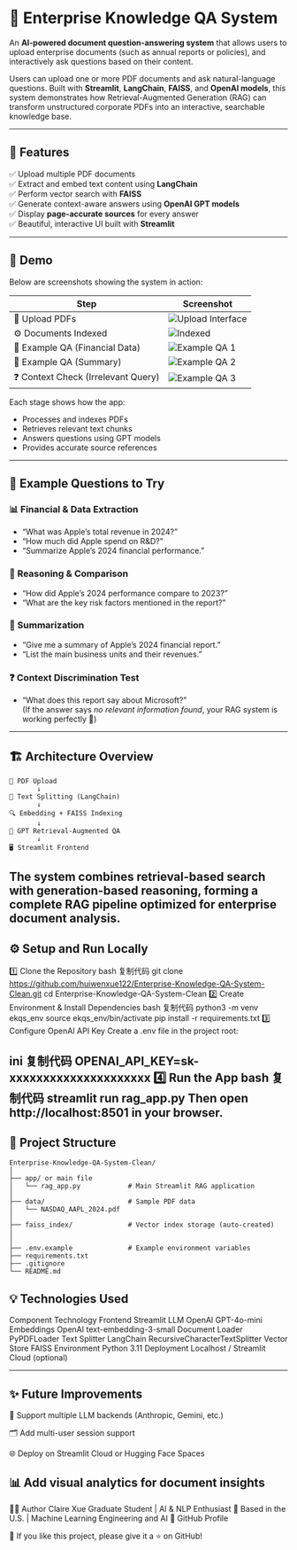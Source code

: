 # 🏢 Enterprise Knowledge QA System

An **AI-powered document question-answering system** that allows users to upload enterprise documents (such as annual reports or policies), and interactively ask questions based on their content.

Users can upload one or more PDF documents and ask natural-language questions. 
Built with **Streamlit**, **LangChain**, **FAISS**, and **OpenAI models**, this system demonstrates how Retrieval-Augmented Generation (RAG) can transform unstructured corporate PDFs into an interactive, searchable knowledge base.


---

## 🚀 Features

✅ Upload multiple PDF documents  
✅ Extract and embed text content using **LangChain**  
✅ Perform vector search with **FAISS**  
✅ Generate context-aware answers using **OpenAI GPT models**  
✅ Display **page-accurate sources** for every answer  
✅ Beautiful, interactive UI built with **Streamlit**

---

## 📸 Demo

Below are screenshots showing the system in action:

| Step | Screenshot |
|------|-------------|
| 🏁 Upload PDFs | ![Upload Interface](docs/image.png) |
| ⚙️ Documents Indexed | ![Indexed](docs/result1.png) |
| 💬 Example QA (Financial Data) | ![Example QA 1](docs/result2.png) |
| 📄 Example QA (Summary) | ![Example QA 2](docs/result3.png) |
| ❓ Context Check (Irrelevant Query) | ![Example QA 3](docs/result4.png) |

Each stage shows how the app:
- Processes and indexes PDFs  
- Retrieves relevant text chunks  
- Answers questions using GPT models  
- Provides accurate source references  

---

## 🧠 Example Questions to Try

### 📊 Financial & Data Extraction
- “What was Apple’s total revenue in 2024?”
- “How much did Apple spend on R&D?”
- “Summarize Apple’s 2024 financial performance.”

### 🧩 Reasoning & Comparison
- “How did Apple’s 2024 performance compare to 2023?”
- “What are the key risk factors mentioned in the report?”

### 💬 Summarization
- “Give me a summary of Apple’s 2024 financial report.”
- “List the main business units and their revenues.”

### ❓ Context Discrimination Test
- “What does this report say about Microsoft?”  
  (If the answer says *no relevant information found*, your RAG system is working perfectly 👏)

---

## 🏗️ Architecture Overview

```text
📁 PDF Upload
       ↓
🧩 Text Splitting (LangChain)
       ↓
🔍 Embedding + FAISS Indexing
       ↓
🧠 GPT Retrieval-Augmented QA
       ↓
🖥️ Streamlit Frontend
```
The system combines retrieval-based search with generation-based reasoning, forming a complete RAG pipeline optimized for enterprise document analysis.
---

## ⚙️ Setup and Run Locally
1️⃣ Clone the Repository
bash
复制代码
git clone https://github.com/huiwenxue122/Enterprise-Knowledge-QA-System-Clean.git
cd Enterprise-Knowledge-QA-System-Clean
2️⃣ Create Environment & Install Dependencies
bash
复制代码
python3 -m venv ekqs_env
source ekqs_env/bin/activate
pip install -r requirements.txt
3️⃣ Configure OpenAI API Key
Create a .env file in the project root:

ini
复制代码
OPENAI_API_KEY=sk-xxxxxxxxxxxxxxxxxxxxx
4️⃣ Run the App
bash
复制代码
streamlit run rag_app.py
Then open http://localhost:8501 in your browser.
---
## 📁 Project Structure
```
Enterprise-Knowledge-QA-System-Clean/
│
├── app/ or main file
│   └── rag_app.py            # Main Streamlit RAG application
│
├── data/                     # Sample PDF data
│   └── NASDAQ_AAPL_2024.pdf
│
├── faiss_index/              # Vector index storage (auto-created)
│
│
├── .env.example              # Example environment variables
├── requirements.txt
├── .gitignore
└── README.md
```
## 💡 Technologies Used
Component	Technology
Frontend	Streamlit
LLM	OpenAI GPT-4o-mini
Embeddings	OpenAI text-embedding-3-small
Document Loader	PyPDFLoader
Text Splitter	LangChain RecursiveCharacterTextSplitter
Vector Store	FAISS
Environment	Python 3.11
Deployment	Localhost / Streamlit Cloud (optional)

---
## ✨ Future Improvements
🧮 Support multiple LLM backends (Anthropic, Gemini, etc.)

🗂️ Add multi-user session support

🌐 Deploy on Streamlit Cloud or Hugging Face Spaces

📊 Add visual analytics for document insights
---

👩‍💻 Author
Claire Xue
Graduate Student | AI & NLP Enthusiast
📍 Based in the U.S. | Machine Learning Engineering and AI
🔗 GitHub Profile

🌟 If you like this project, please give it a ⭐ on GitHub!







